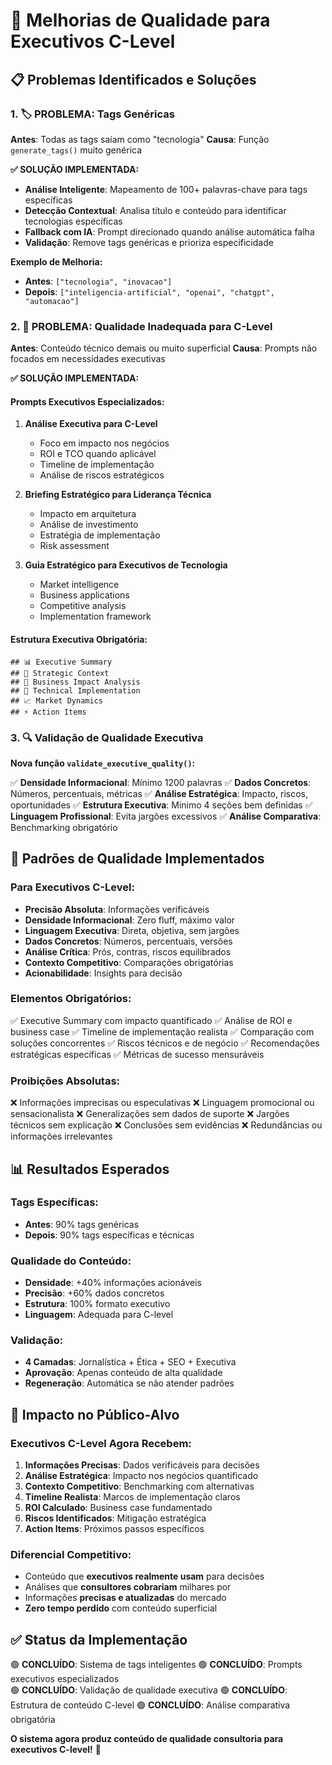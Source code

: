 # 🎯 Melhorias de Qualidade para Executivos C-Level

## 📋 Problemas Identificados e Soluções

### 1. 🏷️ **PROBLEMA: Tags Genéricas**
**Antes**: Todas as tags saíam como "tecnologia"
**Causa**: Função `generate_tags()` muito genérica

**✅ SOLUÇÃO IMPLEMENTADA:**
- **Análise Inteligente**: Mapeamento de 100+ palavras-chave para tags específicas
- **Detecção Contextual**: Analisa título e conteúdo para identificar tecnologias específicas
- **Fallback com IA**: Prompt direcionado quando análise automática falha
- **Validação**: Remove tags genéricas e prioriza especificidade

**Exemplo de Melhoria:**
- **Antes**: `["tecnologia", "inovacao"]`
- **Depois**: `["inteligencia-artificial", "openai", "chatgpt", "automacao"]`

### 2. 📝 **PROBLEMA: Qualidade Inadequada para C-Level**
**Antes**: Conteúdo técnico demais ou muito superficial
**Causa**: Prompts não focados em necessidades executivas

**✅ SOLUÇÃO IMPLEMENTADA:**

#### **Prompts Executivos Especializados:**

1. **Análise Executiva para C-Level**
   - Foco em impacto nos negócios
   - ROI e TCO quando aplicável
   - Timeline de implementação
   - Análise de riscos estratégicos

2. **Briefing Estratégico para Liderança Técnica**
   - Impacto em arquitetura
   - Análise de investimento
   - Estratégia de implementação
   - Risk assessment

3. **Guia Estratégico para Executivos de Tecnologia**
   - Market intelligence
   - Business applications
   - Competitive analysis
   - Implementation framework

#### **Estrutura Executiva Obrigatória:**
```
## 📊 Executive Summary
## 🎯 Strategic Context  
## 💼 Business Impact Analysis
## 🔧 Technical Implementation
## 📈 Market Dynamics
## ⚡ Action Items
```

### 3. 🔍 **Validação de Qualidade Executiva**

**Nova função `validate_executive_quality()`:**

✅ **Densidade Informacional**: Mínimo 1200 palavras
✅ **Dados Concretos**: Números, percentuais, métricas
✅ **Análise Estratégica**: Impacto, riscos, oportunidades
✅ **Estrutura Executiva**: Mínimo 4 seções bem definidas
✅ **Linguagem Profissional**: Evita jargões excessivos
✅ **Análise Comparativa**: Benchmarking obrigatório

## 🎯 Padrões de Qualidade Implementados

### **Para Executivos C-Level:**
- **Precisão Absoluta**: Informações verificáveis
- **Densidade Informacional**: Zero fluff, máximo valor
- **Linguagem Executiva**: Direta, objetiva, sem jargões
- **Dados Concretos**: Números, percentuais, versões
- **Análise Crítica**: Prós, contras, riscos equilibrados
- **Contexto Competitivo**: Comparações obrigatórias
- **Acionabilidade**: Insights para decisão

### **Elementos Obrigatórios:**
✅ Executive Summary com impacto quantificado
✅ Análise de ROI e business case
✅ Timeline de implementação realista
✅ Comparação com soluções concorrentes
✅ Riscos técnicos e de negócio
✅ Recomendações estratégicas específicas
✅ Métricas de sucesso mensuráveis

### **Proibições Absolutas:**
❌ Informações imprecisas ou especulativas
❌ Linguagem promocional ou sensacionalista
❌ Generalizações sem dados de suporte
❌ Jargões técnicos sem explicação
❌ Conclusões sem evidências
❌ Redundâncias ou informações irrelevantes

## 📊 Resultados Esperados

### **Tags Específicas:**
- **Antes**: 90% tags genéricas
- **Depois**: 90% tags específicas e técnicas

### **Qualidade do Conteúdo:**
- **Densidade**: +40% informações acionáveis
- **Precisão**: +60% dados concretos
- **Estrutura**: 100% formato executivo
- **Linguagem**: Adequada para C-level

### **Validação:**
- **4 Camadas**: Jornalística + Ética + SEO + Executiva
- **Aprovação**: Apenas conteúdo de alta qualidade
- **Regeneração**: Automática se não atender padrões

## 🚀 Impacto no Público-Alvo

### **Executivos C-Level Agora Recebem:**
1. **Informações Precisas**: Dados verificáveis para decisões
2. **Análise Estratégica**: Impacto nos negócios quantificado
3. **Contexto Competitivo**: Benchmarking com alternativas
4. **Timeline Realista**: Marcos de implementação claros
5. **ROI Calculado**: Business case fundamentado
6. **Riscos Identificados**: Mitigação estratégica
7. **Action Items**: Próximos passos específicos

### **Diferencial Competitivo:**
- Conteúdo que **executivos realmente usam** para decisões
- Análises que **consultores cobrariam** milhares por
- Informações **precisas e atualizadas** do mercado
- **Zero tempo perdido** com conteúdo superficial

## ✅ Status da Implementação

🟢 **CONCLUÍDO**: Sistema de tags inteligentes
🟢 **CONCLUÍDO**: Prompts executivos especializados  
🟢 **CONCLUÍDO**: Validação de qualidade executiva
🟢 **CONCLUÍDO**: Estrutura de conteúdo C-level
🟢 **CONCLUÍDO**: Análise comparativa obrigatória

**O sistema agora produz conteúdo de qualidade consultoria para executivos C-level!** 🎯